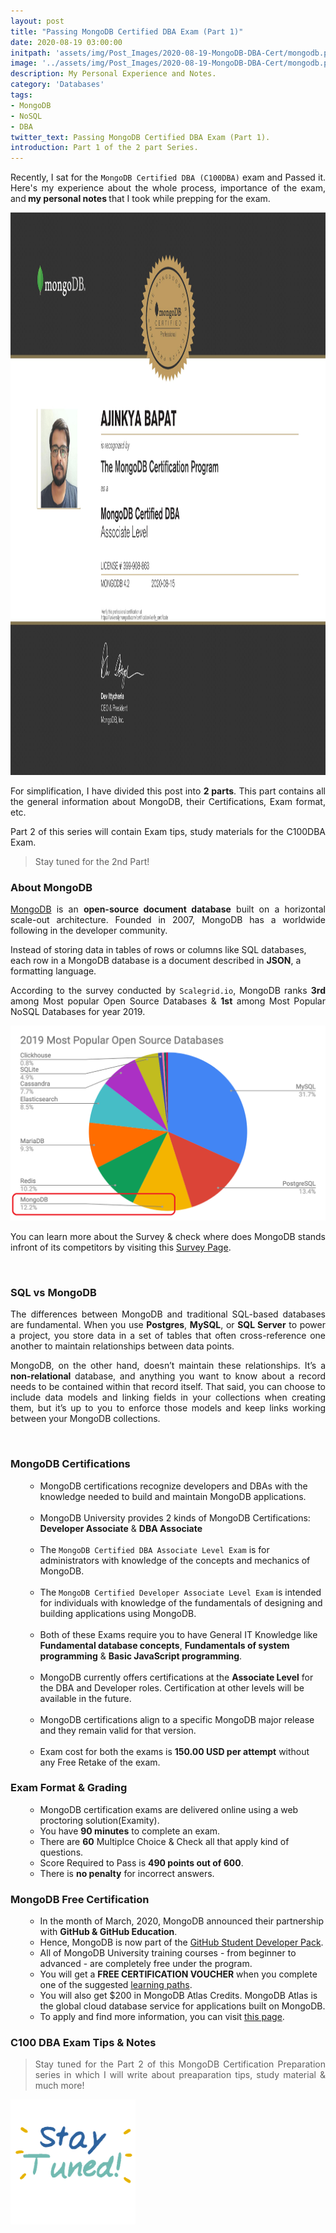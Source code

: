 ```yaml
---
layout: post
title: "Passing MongoDB Certified DBA Exam (Part 1)"
date: 2020-08-19 03:00:00
initpath: 'assets/img/Post_Images/2020-08-19-MongoDB-DBA-Cert/mongodb.png'
image: '../assets/img/Post_Images/2020-08-19-MongoDB-DBA-Cert/mongodb.png'
description: My Personal Experience and Notes.
category: 'Databases'
tags:
- MongoDB
- NoSQL
- DBA
twitter_text: Passing MongoDB Certified DBA Exam (Part 1).
introduction: Part 1 of the 2 part Series.
---
```

<p align="justify">Recently, I sat for the <code>MongoDB Certified DBA (C100DBA)</code> exam and Passed it. Here's my experience about the whole process, importance of the exam, and<b> my personal notes </b> that I took while prepping for the exam.</p>

<img src="../assets/img/Post_Images/2020-08-19-MongoDB-DBA-Cert/cert.jpg" width="1000" height="900" alt="My MongoDB DBA Certificate!">


<p align="justify">For simplification, I have divided this post into <b>2 parts</b>. This part contains all the general information about MongoDB, their Certifications, Exam format, etc. </p>

<p align="justify">Part 2 of this series will contain Exam tips, study materials for the C100DBA Exam. </p> 

> Stay tuned for the 2nd Part!


### About MongoDB

<p align="justify"><a href="https://www.mongodb.com/">MongoDB</a> is an <b>open-source document database</b> built on a horizontal scale-out architecture. Founded in 2007, MongoDB has a worldwide following in the developer community.

Instead of storing data in tables of rows or columns like SQL databases, each row in a MongoDB database is a document described in <b>JSON</b>, a formatting language.
</p>

<p align="justify">According to the survey conducted by <code>Scalegrid.io</code>, MongoDB ranks <b>3rd</b> among Most popular Open Source Databases & <b>1st</b> among Most Popular NoSQL Databases for year 2019.
</p>

![placeholder](../assets/img/Post_Images/2020-08-19-MongoDB-DBA-Cert/populardbs.png "Most Popular Open Source Databases 2019")

<p align="justify">You can learn more about the Survey & check where does MongoDB stands infront of its competitors by visiting this <a href="https://scalegrid.io/blog/2019-open-source-database-report-top-databases-public-cloud-vs-on-premise-polyglot-persistence/">Survey Page</a>.
</p>

<br>

### SQL vs MongoDB

<p align="justify">The differences between MongoDB and traditional SQL-based databases are fundamental. When you use <b>Postgres</b>, <b>MySQL</b>, or <b>SQL Server</b> to power a project, you store data in a set of tables that often cross-reference one another to maintain relationships between data points.</p>

<p align="justify">MongoDB, on the other hand, doesn’t maintain these relationships. It’s a <b>non-relational</b> database, and anything you want to know about a record needs to be contained within that record itself. That said, you can choose to include data models and linking fields in your collections when creating them, but it’s up to you to enforce those models and keep links working between your MongoDB collections.
</p>

<br>

### MongoDB Certifications
<p align="justify">
<ul><ul>

<li>MongoDB certifications recognize developers and DBAs with the knowledge needed to build and maintain MongoDB applications. </li>
<br>
<li>MongoDB University provides 2 kinds of MongoDB Certifications: <b>Developer Associate</b> & <b>DBA Associate</b></li>
<br>
<li>The <code>MongoDB Certified DBA Associate Level Exam</code> is for administrators with knowledge of the concepts and mechanics of MongoDB.</li>
<br>
<li>The <code>MongoDB Certified Developer Associate Level Exam</code> is intended for individuals with knowledge of the fundamentals of designing and building applications using MongoDB.</li>
<br>
<li>Both of these Exams require you to have General IT Knowledge like <b>Fundamental database concepts</b>, <b>Fundamentals of system programming</b> & <b>Basic JavaScript programming</b>.</li>
<br>
<li>MongoDB currently offers certifications at the <b>Associate Level</b> for the DBA and Developer roles. Certification at other levels will be available in the future.</li>
<br>
<li>MongoDB certifications align to a specific MongoDB major release and they remain valid for that version.</li>
<br>
<li>Exam cost for both the exams is <b>150.00 USD per attempt</b> without any Free Retake of the exam. </li>
</ul></ul>
</p>

### Exam Format & Grading
<p align="justify">
<ul><ul>
<li>MongoDB certification exams are delivered online using a web proctoring solution(Examity).</li>

<li>You have <b>90 minutes</b> to complete an exam.</li>

<li>There are <b>60</b> Multiplce Choice & Check all that apply kind of questions.</li>

<li>Score Required to Pass is <b>490 points out of 600</b>.</li>

<li>There is <b>no penalty</b> for incorrect answers.</li>

</ul></ul>
</p>

### MongoDB Free Certification
<p align="justify">
<ul><ul>
<li>In the month of March, 2020, MongoDB announced their partnership with <b>GitHub & GitHub Education</b>. </li>

<li>Hence, MongoDB is now part of the <a href="https://www.mongodb.com/students">GitHub Student Developer Pack</a>.</li>

<li>All of MongoDB University training courses - from beginner to advanced - are completely free under the program.</li>

<li>You will get a <b>FREE CERTIFICATION VOUCHER</b> when you complete one of the suggested <a href="https://www.mongodb.com/blog/post/get-started-with-mongodb-university-learning-paths">learning paths</a>.</li>

<li>You will also get $200 in MongoDB Atlas Credits. MongoDB Atlas is the global cloud database service for applications built on MongoDB.</li>

<li>To apply and find more information, you can visit <a href="https://www.mongodb.com/students">this page</a>. </li>

</ul></ul>
</p>

### C100 DBA Exam Tips & Notes

> <p align="justify">Stay tuned for the Part 2 of this MongoDB Certification Preparation series in which I will write about preaparation tips, study material & much more! </p>

<img src="../assets/img/Post_Images/2020-08-19-MongoDB-DBA-Cert/giphy.gif" width="200" height="200" alt="Stay Tuned!">
